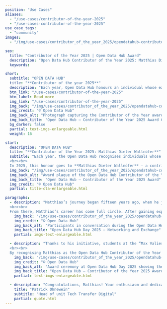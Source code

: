 ```yaml
---
position: "Use Cases"
aliases:
  - "/use-cases/contributor-of-the-year-2025"
  - "/use-cases-contributor-of-the-year-2025"
use_case_tags:
  - "community"
images:
  - "/img/use-cases/contributor_of_the_year_2025/opendatahub-contributor-2025-social.jpg"

seo:
  title: "Contributor of the Year 2025 | Open Data Hub Award"
  description: "Open Data Hub Contributor of the Year 2025: Matthias Dieter Wallnöfer honored for his open source work, real-world data projects & education impact."
  keywords:

short:
  subtitle: "OPEN DATA HUB"
  title: "**Contributor of the year 2025**"
  description: "Each year, Open Data Hub honours an individual whose exceptional contributions have significantly advanced the community and its impact, awarding them the prestigious Contributor of the Year title."
  btn_link: "/use-cases/contributor-of-the-year-2025"
  btn_label: Read more
  img_link: "/use-cases/contributor-of-the-year-2025"
  img_back: "/img/use-cases/contributor_of_the_year_2025/opendatahub-contributor-of-the-year-2025-01.jpg"
  img_credit: "© Open Data Hub"
  img_back_alt: "Photograph capturing the Contributor of the Year award ceremony at Open Data Hub Day 2025, recognising outstanding community contributions."
  img_back_title: "Open Data Hub – Contributor of the Year 2025 Award Ceremony"
  bg_darker: false
  partial: text-imgs-enlargeable.html
  weight: 16

start:
  description: "OPEN DATA HUB"
  title: "**Contributor of the Year 2025: Matthias Dieter Wallnöfer**"
  subtitle: "Each year, the Open Data Hub recognises individuals whose passion and dedication have significantly shaped both the project and the wider community. The “Open Data Hub Contributor of the Year” award is a tribute not only to technical excellence, but also to the human spirit that drives open collaboration and knowledge sharing. 
  <br><br>
  In 2025, this honour goes to **Matthias Dieter Wallnöfer** — a contributor whose story embodies the very essence of the Open Data Hub." 
  img_back: "/img/use-cases/contributor_of_the_year_2025/opendatahub-contributor-of-the-year-2025-02.jpg"
  img_back_alt: "Award plaque of the Open Data Hub Contributor of the Year 2025 presented to Matthias Dieter Wallnöfer for his open source contributions."
  img_back_title: "Open Data Hub – Contributor of the Year 2025 Award"
  img_credit: "© Open Data Hub"
  partial: title-cta-enlargeable.html

paragraphs:
  - description: "Matthias’s journey began fifteen years ago, when he joined the project as a young student intern during its earliest stages. Under the mentorship of Roberto Cavaliere, Tech Transfer Digital's Subject Matter Expert in AI and Mobility Solutions, Matthias developed his thesis within the European project *Integreen*, with a particular focus on API design. 
  <br><br>
  From there, Matthias’s career has come full circle. After gaining experience in high-tech companies, he returned to his roots in education and now serves as a computer science teacher at the TFO “Max Valier” in Bozen/Bolzano. For Matthias, Open Data Hub is far more than an interest - it’s a personal mission."
    img_back: "/img/use-cases/contributor_of_the_year_2025/opendatahub-contributor-of-the-year-2025-03.jpg"
    img_credit: "© Open Data Hub"
    img_back_alt: "Participants in conversation during the Open Data Hub Day 2025, highlighting networking, collaboration and community exchange."
    img_back_title: "Open Data Hub Day 2025 – Networking and Exchange"
    partial: imgs-text-enlargeable.html

  - description: "Thanks to his initiative, students at the “Max Valier” regularly develop Open Source applications using real-world data from the Open Data Hub. At the Open Data Hub Day 2025, two of his students, David Spitaler and Elias Klotz, presented their innovative school project, “Open Quiz Hub,” showcasing how Open Data can fuel creativity and learning. 
  <br><br>
  By recognising Matthias as the Open Data Hub Contributor of the Year 2025, we celebrate a long-standing contributor whose commitment to openness and education continues to inspire. His story demonstrates how early involvement in Open Source projects can evolve into a lifetime of impact, nurturing the next generation of developers, data scientists, and innovators."
    img_back: "/img/use-cases/contributor_of_the_year_2025/opendatahub-contributor-of-the-year-2025-04.jpg"
    img_credit: "© Open Data Hub"
    img_back_alt: "Award ceremony at Open Data Hub Day 2025 showing the presentation of the Contributor of the Year award, highlighting recognition and community spirit."
    img_back_title: "Open Data Hub – Contributor of the Year 2025 Award Ceremony"
    partial: text-imgs-enlargeable.html

  - description: "Congratulations, Matthias! Your enthusiasm and dedication are lighting the path forward for all who believe in the power of open data."
    title: "Patrick Ohnewein"
    subtitle: "Head of unit Tech Transfer Digital"
    partial: quote.html
---
```

